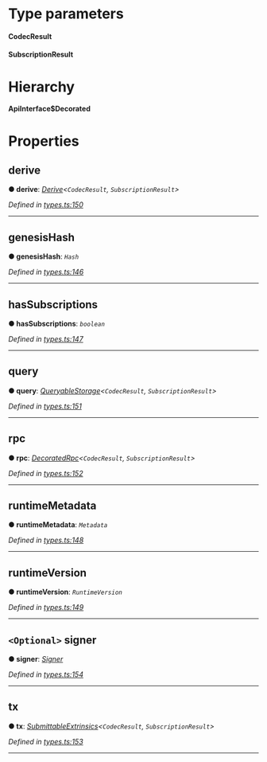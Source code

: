 

# Type parameters
#### CodecResult 
#### SubscriptionResult 
# Hierarchy

**ApiInterface$Decorated**

# Properties

<a id="derive"></a>

##  derive

**● derive**: *[Derive](_types_.derive.md)<`CodecResult`, `SubscriptionResult`>*

*Defined in [types.ts:150](https://github.com/polkadot-js/api/blob/7fb1944/packages/api/src/types.ts#L150)*

___
<a id="genesishash"></a>

##  genesisHash

**● genesisHash**: *`Hash`*

*Defined in [types.ts:146](https://github.com/polkadot-js/api/blob/7fb1944/packages/api/src/types.ts#L146)*

___
<a id="hassubscriptions"></a>

##  hasSubscriptions

**● hasSubscriptions**: *`boolean`*

*Defined in [types.ts:147](https://github.com/polkadot-js/api/blob/7fb1944/packages/api/src/types.ts#L147)*

___
<a id="query"></a>

##  query

**● query**: *[QueryableStorage](_types_.queryablestorage.md)<`CodecResult`, `SubscriptionResult`>*

*Defined in [types.ts:151](https://github.com/polkadot-js/api/blob/7fb1944/packages/api/src/types.ts#L151)*

___
<a id="rpc"></a>

##  rpc

**● rpc**: *[DecoratedRpc](_types_.decoratedrpc.md)<`CodecResult`, `SubscriptionResult`>*

*Defined in [types.ts:152](https://github.com/polkadot-js/api/blob/7fb1944/packages/api/src/types.ts#L152)*

___
<a id="runtimemetadata"></a>

##  runtimeMetadata

**● runtimeMetadata**: *`Metadata`*

*Defined in [types.ts:148](https://github.com/polkadot-js/api/blob/7fb1944/packages/api/src/types.ts#L148)*

___
<a id="runtimeversion"></a>

##  runtimeVersion

**● runtimeVersion**: *`RuntimeVersion`*

*Defined in [types.ts:149](https://github.com/polkadot-js/api/blob/7fb1944/packages/api/src/types.ts#L149)*

___
<a id="signer"></a>

## `<Optional>` signer

**● signer**: *[Signer](_types_.signer.md)*

*Defined in [types.ts:154](https://github.com/polkadot-js/api/blob/7fb1944/packages/api/src/types.ts#L154)*

___
<a id="tx"></a>

##  tx

**● tx**: *[SubmittableExtrinsics](_types_.submittableextrinsics.md)<`CodecResult`, `SubscriptionResult`>*

*Defined in [types.ts:153](https://github.com/polkadot-js/api/blob/7fb1944/packages/api/src/types.ts#L153)*

___


